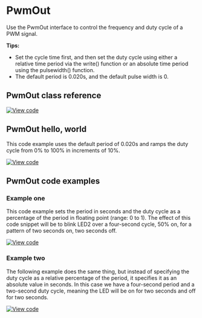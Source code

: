 # PwmOut

Use the PwmOut interface to control the frequency and duty cycle of a PWM signal.

**Tips:**

- Set the cycle time first, and then set the duty cycle using either a relative time period via the write() function or an absolute time period using the pulsewidth() function.
- The default period is 0.020s, and the default pulse width is 0.

## PwmOut class reference

[![View code](https://www.mbed.com/embed/?type=library)](https://os.mbed.com/docs/mbed-os/v6.14/mbed-os-api-doxy/classmbed_1_1_pwm_out.html)

## PwmOut hello, world

This code example uses the default period of 0.020s and ramps the duty cycle from 0% to 100% in increments of 10%.

[![View code](https://www.mbed.com/embed/?url=https://github.com/ARMmbed/mbed-os-snippet-PwmOut_ex_3/tree/v6.14)](https://github.com/ARMmbed/mbed-os-snippet-PwmOut_ex_3/blob/v6.14/main.cpp)

## PwmOut code examples

### Example one

This code example sets the period in seconds and the duty cycle as a percentage of the period in floating point (range: 0 to 1). The effect of this code snippet will be to blink LED2 over a four-second cycle, 50% on, for a pattern of two seconds on, two seconds off.

[![View code](https://www.mbed.com/embed/?url=https://github.com/ARMmbed/mbed-os-snippet-PwmOut_ex_1/tree/v6.14)](https://github.com/ARMmbed/mbed-os-snippet-PwmOut_ex_1/blob/v6.14/main.cpp)

### Example two

The following example does the same thing, but instead of specifying the duty cycle as a relative percentage of the period, it specifies it as an absolute value in seconds. In this case we have a four-second period and a two-second duty cycle, meaning the LED will be on for two seconds and off for two seconds.

[![View code](https://www.mbed.com/embed/?url=https://github.com/ARMmbed/mbed-os-snippet-PwmOut_ex_2/tree/v6.14)](https://github.com/ARMmbed/mbed-os-snippet-PwmOut_ex_2/blob/v6.14/main.cpp)
